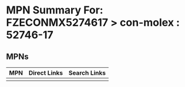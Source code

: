 



# MPN Summary For: FZECONMX5274617 > con-molex : 52746-17

## MPNs
  

|MPN|Direct Links|Search Links|
| :--- | :--- | :--- |
||||
